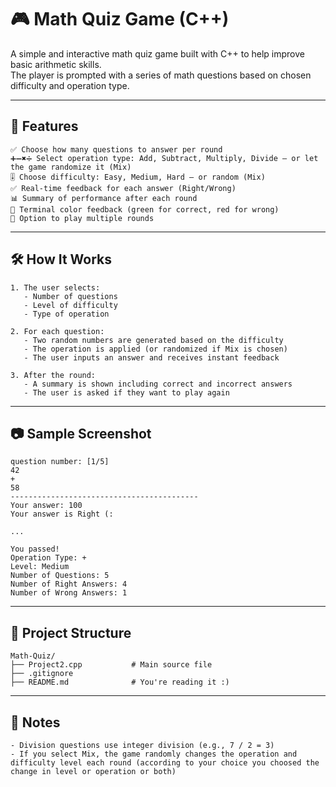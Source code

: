 
# 🎮 Math Quiz Game (C++)

A simple and interactive math quiz game built with C++ to help improve basic arithmetic skills.  
The player is prompted with a series of math questions based on chosen difficulty and operation type.

---

## 🚀 Features

```text
✅ Choose how many questions to answer per round  
➕➖✖️➗ Select operation type: Add, Subtract, Multiply, Divide — or let the game randomize it (Mix)  
🎚️ Choose difficulty: Easy, Medium, Hard — or random (Mix)  
✅ Real-time feedback for each answer (Right/Wrong)  
📊 Summary of performance after each round  
🎨 Terminal color feedback (green for correct, red for wrong)  
🔁 Option to play multiple rounds  
````

---

## 🛠 How It Works

```text
1. The user selects:
   - Number of questions
   - Level of difficulty
   - Type of operation

2. For each question:
   - Two random numbers are generated based on the difficulty
   - The operation is applied (or randomized if Mix is chosen)
   - The user inputs an answer and receives instant feedback

3. After the round:
   - A summary is shown including correct and incorrect answers
   - The user is asked if they want to play again
```

---

## 📷 Sample Screenshot

```text
question number: [1/5]
42
+
58
------------------------------------------
Your answer: 100
Your answer is Right (:

...

You passed!
Operation Type: +
Level: Medium
Number of Questions: 5
Number of Right Answers: 4
Number of Wrong Answers: 1
```

---

## 📁 Project Structure

```text
Math-Quiz/
├── Project2.cpp           # Main source file
├── .gitignore
├── README.md              # You're reading it :)
```

---

## 📌 Notes

```text
- Division questions use integer division (e.g., 7 / 2 = 3)
- If you select Mix, the game randomly changes the operation and difficulty level each round (according to your choice you choosed the change in level or operation or both) 
```






